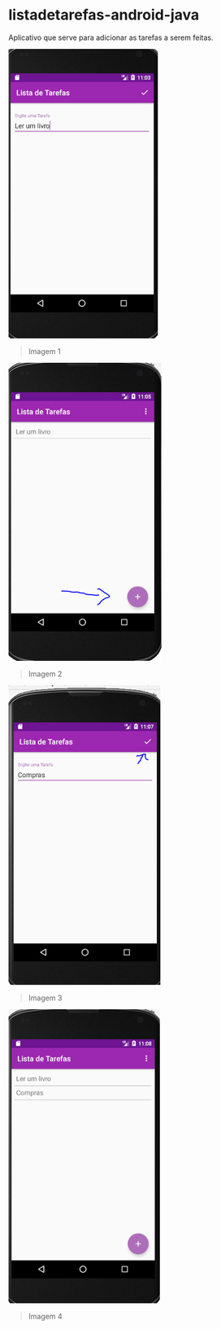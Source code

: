 # listadetarefas-android-java
 Aplicativo que serve para adicionar as tarefas a serem feitas.
 
![](https://github.com/davif10/Imagens/blob/main/Lista%20de%20Tarefas/Imagem%20lista%20de%20tarefas%201.PNG)
> Imagem 1

![](https://github.com/davif10/Imagens/blob/main/Lista%20de%20Tarefas/Imagem%20Lista%20de%20Tarefas%202.PNG)
> Imagem 2

![](https://github.com/davif10/Imagens/blob/main/Lista%20de%20Tarefas/Imagem%20Lista%20de%20Tarefas%203.PNG)
> Imagem 3

![](https://github.com/davif10/Imagens/blob/main/Lista%20de%20Tarefas/Imagem%20Lista%20de%20Tarefas%204.PNG)
> Imagem 4
